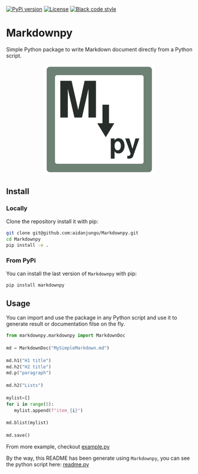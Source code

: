 [![PyPi version](https://img.shields.io/pypi/v/markdownpy.svg)](https://pypi.python.org/pypi/markdownpy)
[![License](https://img.shields.io/badge/license-Apache%202-blue.svg)](https://github.com/aidanjungo/Markdownpy/blob/main/LICENSE.txt)
[![Black code style](https://img.shields.io/badge/code%20style-black-000000.svg)](https://github.com/psf/black)
# Markdownpy

Simple Python package to write Markdown document directly from a Python script.

<div align=center><img src="logo/markdownpy_logo.png" alt="" height=300/></div>

## Install

### Locally

Clone the repository install it with pip:

```bash
git clone git@github.com:aidanjungo/Markdownpy.git
cd Markdownpy
pip install -e .
```

### From PyPi

You can install the last version of `Markdownpy` with pip:

```python
pip install markdownpy
```

## Usage

You can import and use the package in any Python script and use it to generate result or documentation filse on the fly.

```python
from markdownpy.markdownpy import MarkdownDoc

md = MarkdownDoc("MySimpleMarkdown.md")

md.h1("H1 title")
md.h2("H2 title")
md.p("paragraph")

md.h2("Lists")

mylist=[]
for i in range(5):
   mylist.append(f"item_{i}") 

md.blist(mylist)

md.save()
```

From more example, checkout [example.py](examples/example.py)

By the way, this README has been generate using `Markdownpy`, you can see the python script here: [readme.py](examples/readme.py)

